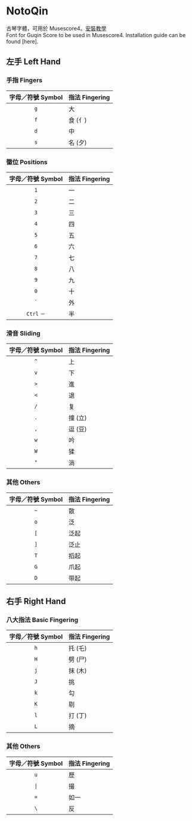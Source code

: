 # NotoQin
古琴字體，可用於 Musescore4。[安裝教學](http://example.net/)<br>
Font for Guqin Score to be used in Musescore4. Installation guide can be found [here].

## 左手 Left Hand
### 手指 Fingers
|字母／符號 Symbol | 指法 Fingering |
|:----------:|-------|
|`g`         |大     |
|`f`         |食 (亻)|
|`d`         |中     |
|`s`         |名 (夕)|

### 徽位 Positions
|字母／符號 Symbol | 指法 Fingering |
|:----------:|-------|
|`1`         |一     |
|`2`         |二     |
|`3`         |三     |
|`4`         |四     |
|`5`         |五     |
|`6`         |六     |
|`7`         |七     |
|`8`         |八     |
|`9`         |九     |
|`0`         |十     |
|`` ` ``     |外     |
|`Ctrl` `－`        |半     |

### 滑音 Sliding
|字母／符號 Symbol | 指法 Fingering |
|:----------:|-------|
|`^`         |上     |
|`v`         |下     |
|`>`         |進     |
|`<`         |退     |
|`/`         |复     |
|`.`         |撞 (立)|
|`,`         |逗 (豆)|
|`w`         |吟     |
|`W`         |猱     |
|`"`         |淌     |

### 其他 Others
|字母／符號 Symbol | 指法 Fingering |
|:----------:|-------|
|`~`         |散     |
|`o`         |泛     |
|`[`         |泛起   |
|`]`         |泛止   |
|`T`         |搯起   |
|`G`         |爪起   |
|`D`         |带起   |

## 右手 Right Hand
### 八大指法 Basic Fingering
|字母／符號 Symbol | 指法 Fingering |
|:----------:|-------|
|`h`         |托 (乇)|
|`H`         |劈 (尸)|
|`j`         |抹 (木)|
|`J`         |挑     |
|`k`         |勾     |
|`K`         |剔     |
|`l`         |打 (丁)|
|`L`         |摘     |

### 其他 Others
|字母／符號 Symbol | 指法 Fingering |
|:----------:|-------|
|`u`         |歷     |
|`\|`         |撮     |
|`=`           |如一   |
|`\`           | 反    |







